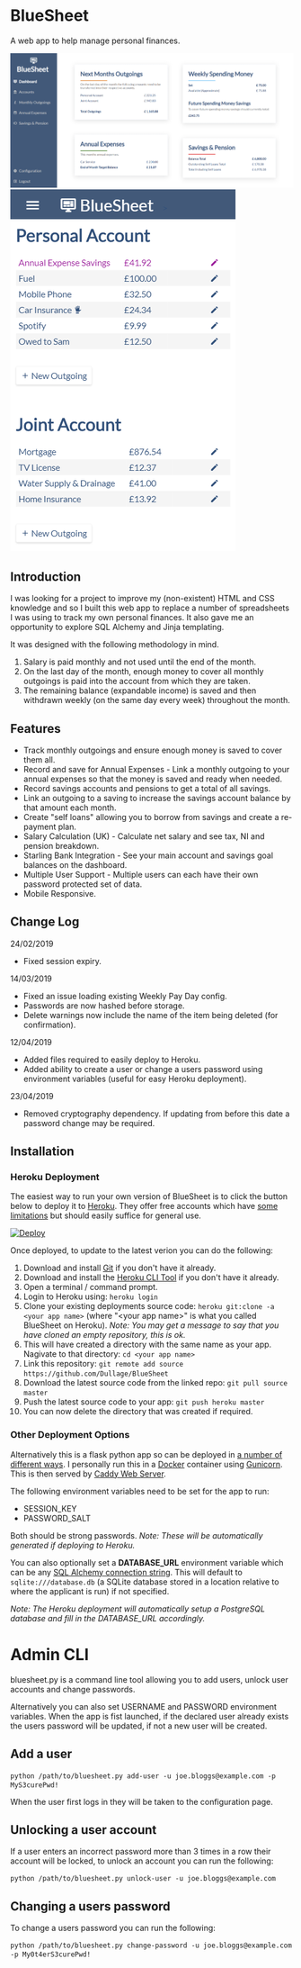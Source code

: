 # BlueSheet
A web app to help manage personal finances.

![Dashboard - Desktop](docs/dashboard-desktop.png)
![Outgoings - Mobile](docs/outgoings-mobile.png)

## Introduction
I was looking for a project to improve my (non-existent) HTML and CSS knowledge and so I built this web app to replace a number of spreadsheets I was using to track my own personal finances. It also gave me an opportunity to explore SQL Alchemy and Jinja templating.

It was designed with the following methodology in mind.

1. Salary is paid monthly and not used until the end of the month.
2. On the last day of the month, enough money to cover all monthly outgoings is paid into the account from which they are taken.
3. The remaining balance (expandable income) is saved and then withdrawn weekly (on the same day every week) throughout the month.

## Features
* Track monthly outgoings and ensure enough money is saved to cover them all.
* Record and save for Annual Expenses - Link a monthly outgoing to your annual expenses so that the money is saved and ready when needed.
* Record savings accounts and pensions to get a total of all savings.
* Link an outgoing to a saving to increase the savings account balance by that amount each month.
* Create "self loans" allowing you to borrow from savings and create a re-payment plan.
* Salary Calculation (UK) - Calculate net salary and see tax, NI and pension breakdown.
* Starling Bank Integration - See your main account and savings goal balances on the dashboard.
* Multiple User Support - Multiple users can each have their own password protected set of data.
* Mobile Responsive.

## Change Log
24/02/2019
* Fixed session expiry.

14/03/2019
* Fixed an issue loading existing Weekly Pay Day config.
* Passwords are now hashed before storage.
* Delete warnings now include the name of the item being deleted (for confirmation).

12/04/2019
* Added files required to easily deploy to Heroku.
* Added ability to create a user or change a users password using environment variables (useful for easy Heroku deployment).

23/04/2019
* Removed cryptography dependency. If updating from before this date a password change may be required.

## Installation
### Heroku Deployment
The easiest way to run your own version of BlueSheet is to click the button below to deploy it to [Heroku](https://www.heroku.com/). They offer free accounts which have [some limitations](https://www.heroku.com/pricing) but should easily suffice for general use.

[![Deploy](https://www.herokucdn.com/deploy/button.svg)](https://heroku.com/deploy)

Once deployed, to update to the latest verion you can do the following:

1. Download and install [Git](https://git-scm.com/book/en/v2/Getting-Started-Installing-Git) if you don't have it already.
2. Download and install the [Heroku CLI Tool](https://devcenter.heroku.com/articles/heroku-cli#download-and-install) if you don't have it already.
3. Open a terminal / command prompt.
4. Login to Heroku using: `heroku login`
5. Clone your existing deployments source code: `heroku git:clone -a <your app name>` (where "\<your app name>" is what you called BlueSheet on Heroku). *Note: You may get a message to say that you have cloned an empty repository, this is ok.*
6. This will have created a directory with the same name as your app. Nagivate to that directory: `cd <your app name>`
7. Link this repository: `git remote add source https://github.com/Dullage/BlueSheet`
8. Download the latest source code from the linked repo: `git pull source master`
9. Push the latest source code to your app: `git push heroku master`
10. You can now delete the directory that was created if required.


### Other Deployment Options
Alternatively this is a flask python app so can be deployed in [a number of different ways](http://flask.pocoo.org/docs/1.0/deploying/). I personally run this in a [Docker](https://www.docker.com/) container using [Gunicorn](https://gunicorn.org/). This is then served by [Caddy Web Server](https://caddyserver.com/).

The following environment variables need to be set for the app to run:

* SESSION_KEY
* PASSWORD_SALT

Both should be strong passwords. *Note: These will be automatically generated if deploying to Heroku.*

You can also optionally set a **DATABASE_URL** environment variable which can be any [SQL Alchemy connection string](https://docs.sqlalchemy.org/en/13/core/engines.html). This will default to `sqlite:///database.db` (a SQLite database stored in a location relative to where the applicant is run) if not specified. 

*Note: The Heroku deployment will automatically setup a PostgreSQL database and fill in the DATABASE_URL accordingly.*

# Admin CLI
bluesheet.py is a command line tool allowing you to add users, unlock user accounts and change passwords.

Alternatively you can also set USERNAME and PASSWORD environment variables. When the app is fist launched, if the declared user already exists the users password will be updated, if not a new user will be created.

## Add a user
```shell
python /path/to/bluesheet.py add-user -u joe.bloggs@example.com -p MyS3curePwd!
```

When the user first logs in they will be taken to the configuration page.

## Unlocking a user account
If a user enters an incorrect password more than 3 times in a row their account will be locked, to unlock an account you can run the following:
```shell
python /path/to/bluesheet.py unlock-user -u joe.bloggs@example.com
```

## Changing a users password
To change a users password you can run the following:
```shell
python /path/to/bluesheet.py change-password -u joe.bloggs@example.com -p My0t4erS3curePwd!
```

